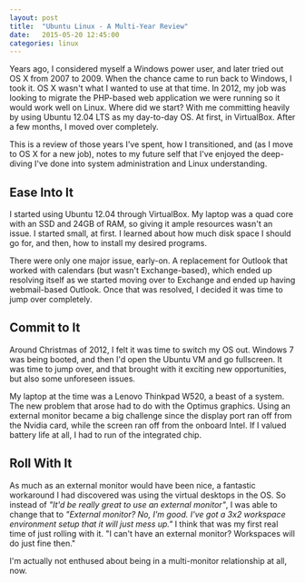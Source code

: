 ```yaml
---
layout: post
title:  "Ubuntu Linux - A Multi-Year Review"
date:   2015-05-20 12:45:00
categories: linux
---
```

Years ago, I considered myself a Windows power user, and later tried out OS X
from 2007 to 2009. When the chance came to run back to Windows, I took it. OS X
wasn't what I wanted to use at that time. In 2012, my job was looking to migrate
the PHP-based web application we were running so it would work well on Linux.
Where did we start? With me committing heavily by using Ubuntu 12.04 LTS as my
day-to-day OS. At first, in VirtualBox. After a few months, I moved over completely.

This is a review of those years I've spent, how I transitioned, and (as I move to
OS X for a new job), notes to my future self that I've enjoyed the deep-diving
I've done into system administration and Linux understanding.

## Ease Into It

I started using Ubuntu 12.04 through VirtualBox. My laptop was a quad core with
an SSD and 24GB of RAM, so giving it ample resources wasn't an issue. I started
small, at first. I learned about how much disk space I should go for, and then,
how to install my desired programs.

There were only one major issue, early-on. A replacement for Outlook that worked
with calendars (but wasn't Exchange-based), which ended up resolving itself as we
started moving over to Exchange and ended up having webmail-based Outlook. Once
that was resolved, I decided it was time to jump over completely.

## Commit to It

Around Christmas of 2012, I felt it was time to switch my OS out. Windows 7 was
being booted, and then I'd open the Ubuntu VM and go fullscreen. It was time to
jump over, and that brought with it exciting new opportunities, but also some
unforeseen issues.

My laptop at the time was a Lenovo Thinkpad W520, a beast of a system. The new
problem that arose had to do with the Optimus graphics. Using an external monitor
became a big challenge since the display port ran off from the Nvidia card, while
the screen ran off from the onboard Intel. If I valued battery life at all, I had
to run of the integrated chip.

## Roll With It

As much as an external monitor would have been nice, a fantastic workaround I had
discovered was using the virtual desktops in the OS. So instead of *"It'd be really
great to use an external monitor"*, I was able to change that to *"External monitor?
No, I'm good. I've got a 3x2 workspace environment setup that it will just mess up."*
I think that was my first real time of just rolling with it. "I can't have an
external monitor? Workspaces will do just fine then."

I'm actually not enthused about being in a multi-monitor relationship at all, now.



